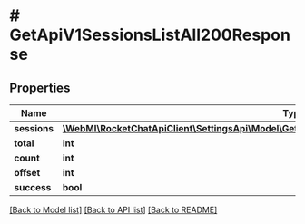 # # GetApiV1SessionsListAll200Response

## Properties

Name | Type | Description | Notes
------------ | ------------- | ------------- | -------------
**sessions** | [**\WebMI\RocketChatApiClient\SettingsApi\Model\GetApiV1SessionsListAll200ResponseSessionsInner[]**](GetApiV1SessionsListAll200ResponseSessionsInner.md) |  | [optional]
**total** | **int** |  | [optional]
**count** | **int** |  | [optional]
**offset** | **int** |  | [optional]
**success** | **bool** |  | [optional]

[[Back to Model list]](../../README.md#models) [[Back to API list]](../../README.md#endpoints) [[Back to README]](../../README.md)
